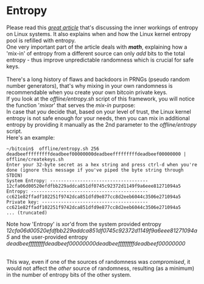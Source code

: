 # Entropy

Please read this [_great article_](https://blog.cloudflare.com/ensuring-randomness-with-linuxs-random-number-generator/) that's discussing the inner workings of entropy on Linux systems.
It also explains when and how the Linux kernel entropy pool is refilled with entropy.<br/>
One very important part of the article deals with __*math*__, explaining how a 'mix-in' of entropy from a different source can only _add_ bits to the total entropy - thus improve unpredictable randomness which is crucial for safe keys.<br/>
<br/>
There's a long history of flaws and backdoors in PRNGs (pseudo random number generators), that's why mixing in your own randomness is recommendable when you create your own bitcoin private keys.<br/>
If you look at the _offline/entropy.sh_ script of this framework, you will notice the function '_mixor_' that serves the _mix-in_ purpose:<br/>
In case that _you_ decide that, based on your level of trust, the Linux kernel entropy is not safe enough for your needs, then you can mix in additional entropy by providing it manually as the 2nd parameter to the _offline/entropy_ script.<br/>
Here's an example:<br/>

    ~/bitcoin$  offline/entropy.sh 256 deadbeefffffffffdeadbeef00000000deadbeefffffffffdeadbeef00000000 | offline/createkeys.sh 
    Enter your 32-byte secret as a hex string and press ctrl-d when you're done (ignore this message if you've piped the byte string through STDIN)
    System Entropy: ------------------------------------
    12cfa06d00520efdfbb229addca851df0745c92372d1149f9a6eee81271094a5
    Entropy: -------------------------------------------
    cc621e82ffadf102251f9742dca851dfd9e877cc8d2eeb6044c3506e271094a5
    Private key: ---------------------------------------
    cc621e82ffadf102251f9742dca851dfd9e877cc8d2eeb6044c3506e271094a5
    ... (truncated)

Note how 'Entropy' is xor'd from the system provided entropy _12cfa06d00520efdfbb229addca851df0745c92372d1149f9a6eee81271094a5_ and the user-provided entropy _deadbeefffffffffdeadbeef00000000deadbeefffffffffdeadbeef00000000_<br/>
<br/>

This way, even if one of the sources of randomness was _compromised_, it would not affect the _other_ source of randomness, resulting (as a minimum) in the number of entropy bits of the other system.
